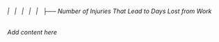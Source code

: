 ###### |   |   |   |   |   ├── Number of Injuries That Lead to Days Lost from Work

*Add content here*